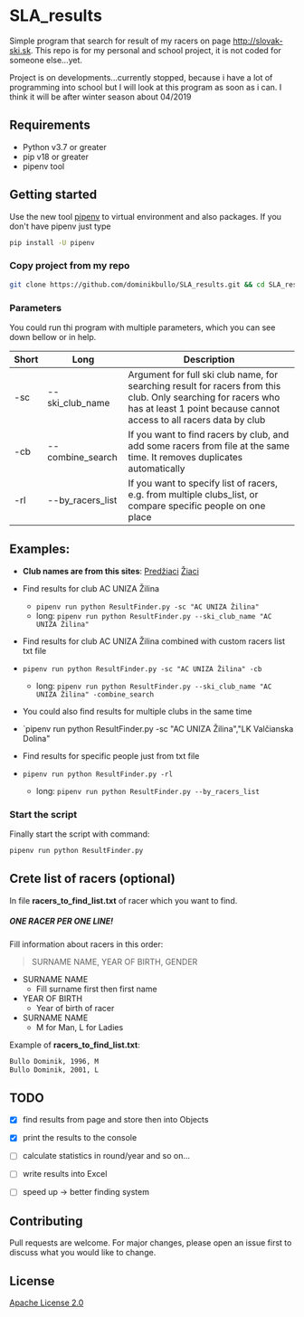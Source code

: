 # SLA_results
Simple program that search for result of my racers on page http://slovak-ski.sk.
This repo is for my personal and school project, it is not coded for someone else...yet.

Project is on developments...currently stopped, 
because i have a lot of programming into school but I will look at this program as soon as i can.
I think it will be after winter season about 04/2019

## Requirements
* Python v3.7 or greater
* pip v18 or greater
* pipenv tool
  
## Getting started

Use the new tool [pipenv](https://pipenv.readthedocs.io/en/latest/) to virtual environment and also packages.
If you don't have pipenv just type
```bash
pip install -U pipenv
 ```
### Copy project from my repo
```bash
git clone https://github.com/dominikbullo/SLA_results.git && cd SLA_results
```

### Parameters
You could run thi program with multiple parameters, which you can see down bellow or in help.

Short        | Long             | Description
------------ | ---------------- | -------------
-sc          | --ski_club_name  | Argument for full ski club name, for searching result for racers from this club. Only searching for racers who has at least 1 point because cannot access to all racers data by club
-cb          | --combine_search | If you want to find racers by club, and add some racers from file at the same time. It removes duplicates automatically
-rl          | --by_racers_list | If you want to specify list of racers, e.g. from multiple clubs_list, or compare specific people on one place


## Examples:
* **Club names are from this sites**: 
[Predžiaci](http://www.slovak-ski.sk/zjazdove-lyzovanie/pohare/jednotlivci$17.html)
[Žiaci](http://www.slovak-ski.sk/zjazdove-lyzovanie/pohare/jednotlivci$18.html)

* Find results for club AC UNIZA Žilina
    * `pipenv run python ResultFinder.py -sc "AC UNIZA Žilina"`
    * long:  `pipenv run python ResultFinder.py --ski_club_name "AC UNIZA Žilina"`
   
* Find results for club AC UNIZA Žilina combined with custom racers list txt file
* `pipenv run python ResultFinder.py -sc "AC UNIZA Žilina" -cb`
    * long: `pipenv run python ResultFinder.py --ski_club_name "AC UNIZA Žilina" -combine_search`
    
* You could also find results for multiple clubs in the same time
* `pipenv run python ResultFinder.py -sc "AC UNIZA Žilina","LK Valčianska Dolina"

* Find results for specific people just from txt file
* `pipenv run python ResultFinder.py -rl`
    * long: `pipenv run python ResultFinder.py --by_racers_list`

### Start the script
Finally start the script with command:
```bash
pipenv run python ResultFinder.py
```

## Crete list of racers (optional)
In file **racers_to_find_list.txt** of racer which you want to find.

##### ONE RACER PER ONE LINE!
Fill information about racers in this order:
> SURNAME NAME, YEAR OF BIRTH, GENDER

* SURNAME NAME
  * Fill surname first then first name
* YEAR OF BIRTH
  * Year of birth of racer
* SURNAME NAME
  * M for Man, L for Ladies

Example of **racers_to_find_list.txt**:
```bash
Bullo Dominik, 1996, M
Bullo Dominik, 2001, L
```

## TODO
- [x] find results from page and store then into Objects
- [x] print the results to the console
- [ ] calculate statistics in round/year and so on...
- [ ] write results into Excel
- [ ] speed up → better finding system 


## Contributing
Pull requests are welcome. For major changes, please open an issue first to discuss what you would like to change.

## License
[Apache License 2.0](https://choosealicense.com/licenses/apache-2.0/#)